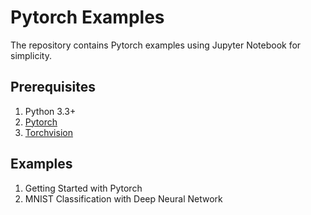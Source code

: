 # Pytorch Examples 

The repository contains Pytorch examples using Jupyter Notebook for simplicity. 


## Prerequisites 

1. Python 3.3+
2. [Pytorch](https://github.com/pytorch/pytorch)
3. [Torchvision](https://github.com/pytorch/vision/tree/master/torchvision)

## Examples 

1. Getting Started with Pytorch 
2. MNIST Classification with Deep Neural Network
